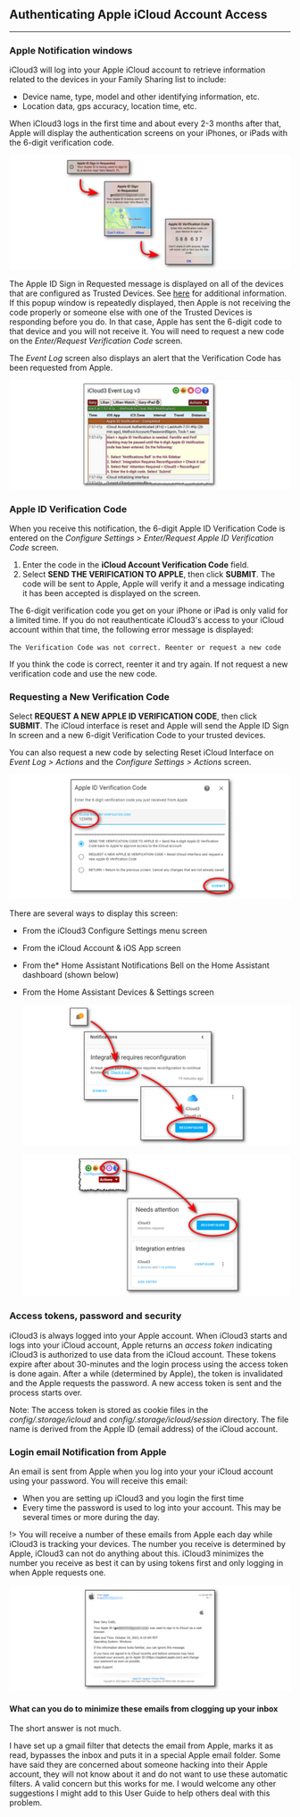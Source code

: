 ## Authenticating Apple iCloud Account Access <!-- {docsify-ignore} -->

------

### Apple Notification windows

iCloud3 will log into your Apple iCloud account to retrieve information related to the devices in your Family Sharing list to include:

- Device name, type, model and other identifying information, etc.
- Location data, gps accuracy, location time, etc.

When iCloud3 logs in the first time and about every 2-3 months after that, Apple will display the authentication screens on your iPhones, or iPads with the 6-digit verification code. 

![](../images/auth-process-0-apple-notification.png)

The Apple ID Sign in Requested message is displayed on all of the devices that are configured as Trusted Devices. See [here](https://support.apple.com/en-us/HT205064) for additional information. If this popup window is repeatedly displayed, then Apple is not receiving the code properly or someone else with one of the Trusted Devices is responding before you do. In that case, Apple has sent the 6-digit code to that device and you will not receive it. You will need to request a new code on the *Enter/Request Verification Code* screen.

The *Event Log* screen also displays an alert that the Verification Code has been requested from Apple.

![](../images/auth-process-evlog-msg.png)



### Apple ID Verification Code

When you receive this notification, the 6-digit Apple ID Verification Code is entered on the *Configure Settings > Enter/Request Apple ID Verification Code* screen. 

1. Enter the code in the **iCloud Account Verification Code** field. 
2. Select **SEND THE VERIFICATION TO APPLE**, then click **SUBMIT**. The code will be sent to Apple,  Apple will verify it and a message indicating it has been accepted is displayed on the screen. 

The 6-digit verification code you get on your iPhone or iPad is only valid for a limited time. If you do not reauthenticate iCloud3's access to your iCloud account within that time, the following error message is displayed:

​		`The Verification Code was not correct. Reenter or request a new code`

If you think the code is correct, reenter it and try again. If not request a new verification code and use the new code.

### Requesting a New Verification Code

Select **REQUEST A NEW APPLE ID VERIFICATION CODE**, then click **SUBMIT**. The iCloud interface is reset and Apple will send the Apple ID Sign In screen and a new 6-digit Verification Code to your trusted devices.

You can also request a new code by selecting Reset iCloud Interface on *Event Log > Actions* and the *Configure Settings > Actions* screen.

![](../images/auth-process-3-code-entry.png)

There are several ways to display this screen:
- From the iCloud3 Configure Settings menu screen
- From the iCloud Account & iOS App screen
- From the* Home Assistant Notifications Bell on the Home Assistant dashboard (shown below)
- From the Home Assistant Devices & Settings screen 

  ![](../images/auth-process-1-notification.png)

  ![](../images/auth-process-2-ic3-config.png)



### Access tokens, password and security

iCloud3 is always logged into your Apple account. When iCloud3 starts and logs into your iCloud account, Apple returns an *access token* indicating iCloud3 is authorized to use data from the iCloud account. These tokens expire after about 30-minutes and the login process using the access token is done again. After a while (determined by Apple), the token is invalidated and the Apple requests the password. A new access token is sent and the process starts over.

Note: The access token is stored as cookie files in the *config/.storage/icloud* and *config/.storage/icloud/session* directory. The file name is derived from the Apple ID (email address) of the iCloud account.



### Login email Notification from Apple

An email is sent from Apple when you log into your your iCloud account using your password. You will receive this email:

- When you are setting up iCloud3 and you login the first time
- Every time the password is used to log into your account. This may be several times or more during the day.

!> You will receive a number of these emails from Apple each day while iCloud3 is tracking your devices. The number you receive is determined by Apple, iCloud3 can not do anything about this.  iCloud3 minimizes the number you receive as best it can by using tokens first and only logging in when Apple requests one.

![](../images/auth-apple-email.png)

####  What can you do to minimize these emails from clogging up your inbox

The short answer is not much. 

I have set up a gmail filter that detects the email from Apple, marks it as read, bypasses the inbox and puts it in a special Apple email folder. Some have said they are concerned about someone hacking into their Apple account, they will not know about it and do not want to use these automatic filters. A valid concern but this works for me. I would welcome any other suggestions I might add to this User Guide to help others deal with this problem.
